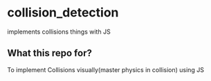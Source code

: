 # collision_detection
implements collisions things with JS

## What this repo for?

To implement Collisions visually(master physics in collision) using JS 
